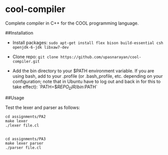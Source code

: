 cool-compiler
=============

Complete compiler in C++ for the COOL programming language.



##Installation

- Install packages:
`sudo apt-get install flex bison build-essential csh openjdk-6-jdk libxaw7-dev`

- Clone repo:
`git clone https://github.com/upasnarayan/cool-compiler.git`

- Add the bin directory to your $PATH environment variable. If you are using
bash, add to your .profile (or .bash_profile, etc. depending on your
configuration; note that in Ubuntu have to log out and back in for this to 
take effect): 
`PATH=$$REPO_DIR$$/bin:$PATH`

##Usage

Test the lexer and parser as follows:


    cd assignments/PA2
    make lexer
    ./lexer file.cl

##

    cd assignments/PA3
    make lexer parser
    ./parser file.cl

